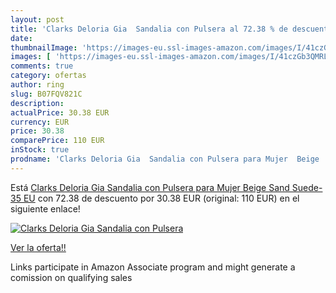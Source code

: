 ```yaml
---
layout: post
title: 'Clarks Deloria Gia  Sandalia con Pulsera al 72.38 % de descuento'
date: 
thumbnailImage: 'https://images-eu.ssl-images-amazon.com/images/I/41czGb3QMRL._SL200_.jpg'
images: [ 'https://images-eu.ssl-images-amazon.com/images/I/41czGb3QMRL._SL200_.jpg' ]
comments: true
category: ofertas
author: ring
slug: B07FQV821C
description:
actualPrice: 30.38 EUR
currency: EUR
price: 30.38
comparePrice: 110 EUR
inStock: true
prodname: 'Clarks Deloria Gia  Sandalia con Pulsera para Mujer  Beige  Sand Suede-   35 EU'
---
```


Está [Clarks Deloria Gia  Sandalia con Pulsera para Mujer  Beige  Sand Suede-   35 EU](https://www.amazon.es/dp/B07FQV821C/?tag=tolees-21) con 72.38 de descuento por 30.38 EUR (original: 110 EUR) en el siguiente enlace!

[![Clarks Deloria Gia  Sandalia con Pulsera](https://images-eu.ssl-images-amazon.com/images/I/41czGb3QMRL._SL200_.jpg)](https://www.amazon.es/dp/B07FQV821C/?tag=tolees-21)

[Ver la oferta!!](https://www.amazon.es/dp/B07FQV821C/?tag=tolees-21)

Links participate in Amazon Associate program and might generate a comission on qualifying sales



